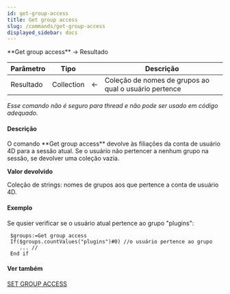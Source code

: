 ```yaml
---
id: get-group-access
title: Get group access
slug: /commands/get-group-access
displayed_sidebar: docs
---
```


<!--REF #_command_.Get group access.Syntax-->**Get group access** -> Resultado<!-- END REF-->
<!--REF #_command_.Get group access.Params-->
| Parâmetro | Tipo |  | Descrição |
| --- | --- | --- | --- |
| Resultado | Collection | &#8592; | Coleção de nomes de grupos ao qual o usuário pertence |

<!-- END REF-->

*Esse comando não é seguro para thread e não pode ser usado em código adequado.*


#### Descrição 

<!--REF #_command_.Get group access.Summary-->O comando **Get group access** devolve às filiações da conta de usuário 4D para a sessão atual.<!-- END REF--> Se o usuário não pertencer a nenhum grupo na sessão, se devolver uma coleção vazia.

**Valor devolvido** 

Coleção de strings: nomes de grupos aos que pertence a conta de usuário 4D.

#### Exemplo 

Se qusier verificar se o usuário atual pertence ao grupo "plugins":

```4d
 $groups:=Get group access
 If($groups.countValues("plugins")#0) //o usuário pertence ao grupo
    ... //
 End if
```

#### Ver também 

[SET GROUP ACCESS](set-group-access.md)  